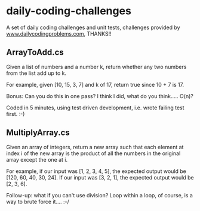 # daily-coding-challenges
A set of daily coding challenges and unit tests, challenges provided by www.dailycodingproblems.com, THANKS!!

## ArrayToAdd.cs
Given a list of numbers and a number k, return whether any two numbers from the list add up to k.

For example, given [10, 15, 3, 7] and k of 17, return true since 10 + 7 is 17.

Bonus: Can you do this in one pass?  I think I did, what do you think..... O(n)?

Coded in 5 minutes, using test driven development, i.e. wrote failing test first.  :-)

## MultiplyArray.cs
Given an array of integers, return a new array such that each element at index i of the new array is the product of all the numbers in the original array except the one at i.

For example, if our input was [1, 2, 3, 4, 5], the expected output would be [120, 60, 40, 30, 24]. If our input was [3, 2, 1], the expected output would be [2, 3, 6].

Follow-up: what if you can't use division?  Loop within a loop, of course, is a way to brute force it.... :-/

